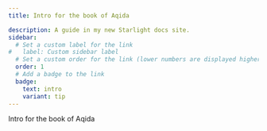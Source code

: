```yaml
---
title: Intro for the book of Aqida

description: A guide in my new Starlight docs site.
sidebar:
  # Set a custom label for the link
#   label: Custom sidebar label
  # Set a custom order for the link (lower numbers are displayed higher up)
  order: 1
  # Add a badge to the link
  badge:
    text: intro
    variant: tip
---
```


Intro for the book of Aqida
